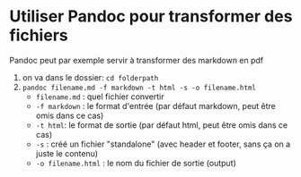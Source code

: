 # Utiliser Pandoc pour transformer des fichiers
Pandoc peut par exemple servir à transformer des markdown en pdf

1. on va dans le dossier: ``cd folderpath``
2. ``pandoc filename.md -f markdown -t html -s -o filename.html``
    - ``filename.md`` : quel fichier convertir  
    - ``-f markdown`` : le format d'entrée (par défaut markdown, peut être omis dans ce cas)  
    - ``-t html``: le format de sortie (par défaut html, peut être omis dans ce cas)  
    - ``-s`` : créé un fichier "standalone" (avec header et footer, sans ça on a juste le contenu)  
    - ``-o filename.html`` : le nom du fichier de sortie (output)  
